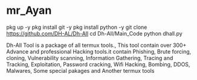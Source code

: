 # mr_Ayan
pkg up -y
pkg install git -y
pkg install python -y
git clone https://github.com/DH-AL/Dh-All
cd Dh-All/Main_Code
python dhall.py



Dh-All Tool is a package of all termux tools., This tool contain over 300+ Advance and professional Hacking tools.it contain Phishing, Brute forcing, cloning, Vulnerability scanning, Information Gathering, Tracing and Tracking, Exploitation, Password cracking, Wifi Hacking, Bombing, DDOS, Malwares, Some special pakages and Another termux tools
